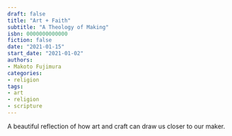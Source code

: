 ```yaml
---
draft: false
title: "Art + Faith"
subtitle: "A Theology of Making"
isbn: 0000000000000
fiction: false
date: "2021-01-15"
start_date: "2021-01-02"
authors:
- Makoto Fujimura
categories:
- religion
tags:
- art
- religion
- scripture
---
```

A beautiful reflection of how art and craft can draw us closer to our maker.
